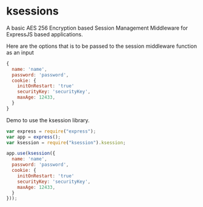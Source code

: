 # ksessions
A basic AES 256 Encryption based Session Management Middleware for ExpressJS based applications.

Here are the options that is to be passed to the session middleware function as an input
```javascript
{
  name: 'name',
  password: 'password',
  cookie: {
    initOnRestart: 'true'
    securityKey: 'securityKey',
    maxAge: 12433,
  }
}
```

Demo to use the ksession library. 

```javascript
var express = require("express");
var app = express();
var ksession = require("ksession").ksession;

app.use(ksession({
  name: 'name',
  password: 'password',
  cookie: {
    initOnRestart: 'true'
    securityKey: 'securityKey',
    maxAge: 12433,
  }
}));
```
